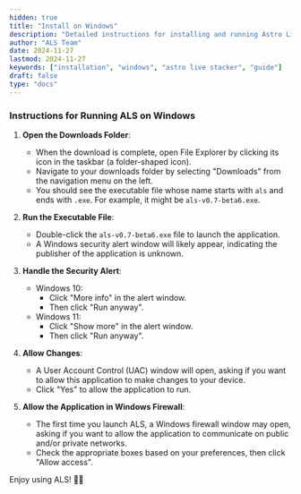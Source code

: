 ```yaml
---
hidden: true
title: "Install on Windows"
description: "Detailed instructions for installing and running Astro Live Stacker (ALS) on a Windows PC."
author: "ALS Team"
date: 2024-11-27
lastmod: 2024-11-27
keywords: ["installation", "windows", "astro live stacker", "guide"]
draft: false
type: "docs"
---
```


### Instructions for Running ALS on Windows

1. **Open the Downloads Folder**:
   - When the download is complete, open File Explorer by clicking its icon in the taskbar (a folder-shaped icon).
   - Navigate to your downloads folder by selecting "Downloads" from the navigation menu on the left.
   - You should see the executable file whose name starts with `als` and ends with `.exe`. For example, it might be `als-v0.7-beta6.exe`.

2. **Run the Executable File**:
   - Double-click the `als-v0.7-beta6.exe` file to launch the application.
   - A Windows security alert window will likely appear, indicating the publisher of the application is unknown.

3. **Handle the Security Alert**:
   - Windows 10:
     - Click "More info" in the alert window.
     - Then click "Run anyway".
   - Windows 11:
     - Click "Show more" in the alert window.
     - Then click "Run anyway".

4. **Allow Changes**:
   - A User Account Control (UAC) window will open, asking if you want to allow this application to make changes to your device.
   - Click "Yes" to allow the application to run.

5. **Allow the Application in Windows Firewall**:
   - The first time you launch ALS, a Windows firewall window may open, asking if you want to allow the application to communicate on public and/or private networks.
   - Check the appropriate boxes based on your preferences, then click "Allow access".

Enjoy using ALS! 🚀✨

